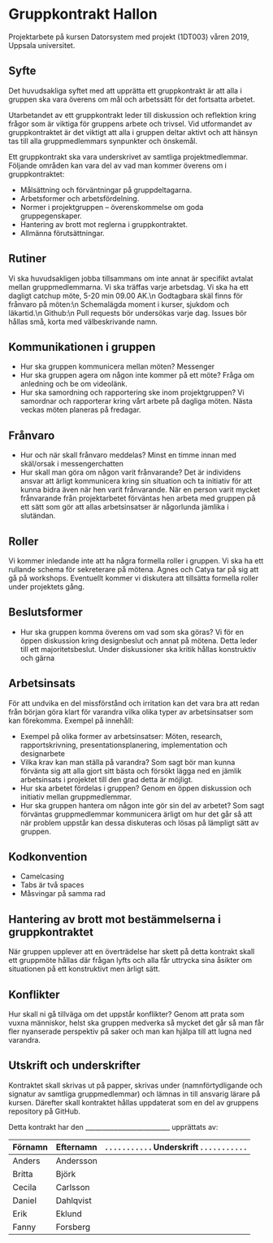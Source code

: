 # Gruppkontrakt Hallon

Projektarbete på kursen Datorsystem med projekt (1DT003)
våren 2019, Uppsala universitet.

## Syfte

Det huvudsakliga syftet med att upprätta ett gruppkontrakt är att alla i gruppen
ska vara överens om mål och arbetssätt för det fortsatta arbetet.

Utarbetandet av ett gruppkontrakt leder till diskussion och reflektion kring
frågor som är viktiga för gruppens arbete och trivsel. Vid utformandet av
gruppkontraktet är det viktigt att alla i gruppen deltar aktivt och att hänsyn
tas till alla gruppmedlemmars synpunkter och önskemål.

Ett gruppkontrakt ska vara underskrivet av samtliga projektmedlemmar. Följande
områden kan vara del av vad man kommer överens om i gruppkontraktet:

- Målsättning och förväntningar på gruppdeltagarna.
- Arbetsformer och arbetsfördelning.
- Normer i projektgruppen – överenskommelse om goda gruppegenskaper.
- Hantering av brott mot reglerna i gruppkontraktet.
- Allmänna förutsättningar.

## Rutiner

  Vi ska huvudsakligen jobba tillsammans om inte annat är specifikt avtalat mellan gruppmedlemmarna.
  Vi ska träffas varje arbetsdag.
  Vi ska ha ett dagligt catchup möte, 5-20 min 09.00 AK.\n
  Godtagbara skäl finns för frånvaro på möten:\n Schemalägda moment i kurser, sjukdom och läkartid.\n
  Github:\n
  Pull requests bör undersökas varje dag. Issues bör hållas små, korta med välbeskrivande namn.
## Kommunikationen i gruppen

- Hur ska gruppen kommunicera mellan möten?
  Messenger
- Hur ska gruppen agera om någon inte kommer på ett möte?
  Fråga om anledning och be om videolänk.  
- Hur ska samordning och rapportering ske inom projektgruppen?
  Vi samordnar och rapporterar kring vårt arbete på dagliga möten. Nästa veckas möten planeras på fredagar.
## Frånvaro

- Hur och när skall frånvaro meddelas?
  Minst en timme innan med skäl/orsak i messengerchatten
- Hur skall man göra om någon varit frånvarande?
  Det är individens ansvar att ärligt kommunicera kring sin situation och ta initiativ för att kunna bidra även när hen varit frånvarande.
  När en person varit mycket frånvarande från projektarbetet förväntas hen arbeta med gruppen på ett sätt som gör att allas arbetsinsatser är någorlunda jämlika i slutändan.

## Roller

  Vi kommer inledande inte att ha några formella roller i gruppen. Vi ska ha ett rullande schema för sekreterare på mötena. Agnes och Catya tar på sig att gå på workshops. Eventuellt kommer vi diskutera att tillsätta formella roller under projektets gång.

## Beslutsformer

- Hur ska gruppen komma överens om vad som ska göras?
  Vi för en öppen diskussion kring designbeslut och annat på mötena. Detta leder till ett majoritetsbeslut. Under diskussioner ska kritik hållas konstruktiv och gärna

## Arbetsinsats

För att undvika en del missförstånd och irritation kan det vara bra att redan
från början göra klart för varandra vilka olika typer av arbetsinsatser som kan
förekomma. Exempel på innehåll:

- Exempel på olika former av arbetsinsatser:
  Möten, research, rapportskrivning, presentationsplanering, implementation och designarbete
- Vilka krav kan man ställa på varandra?
  Som sagt bör man kunna förvänta sig att alla gjort sitt bästa och försökt lägga ned en jämlik arbetsinsats i projektet till den grad detta är möjligt.
- Hur ska arbetet fördelas i gruppen?
  Genom en öppen diskussion och initiativ mellan gruppmedlemmar.  
- Hur ska gruppen hantera om någon inte gör sin del av arbetet?
  Som sagt förväntas gruppmedlemmar kommunicera ärligt om hur det går så att när problem uppstår kan dessa diskuteras och lösas på lämpligt sätt av gruppen.
  
## Kodkonvention

- Camelcasing
- Tabs är två spaces
- Måsvingar på samma rad

## Hantering av brott mot bestämmelserna i gruppkontraktet

När gruppen upplever att en överträdelse har skett på detta kontrakt skall ett gruppmöte hållas där frågan lyfts och alla får uttrycka sina åsikter om situationen på ett konstruktivt men ärligt sätt.

## Konflikter

Hur skall ni gå tillväga om det uppstår konflikter?
Genom att prata som vuxna människor, helst ska gruppen medverka så mycket det går så man får fler nyanserade perspektiv på saker och man kan hjälpa till att lugna ned varandra.

## Utskrift och underskrifter

Kontraktet skall skrivas ut på papper, skrivas under (namnförtydligande och
signatur av samtliga gruppmedlemmar) och lämnas in till ansvarig lärare på
kursen. Därefter skall kontraktet hållas uppdaterat som en del av gruppens
repository på GitHub.

Detta kontrakt har den __________________________ upprättats av:


Förnamn | Efternamn | . . . . . . . . . . . Underskrift . . . . . . . . . . .
--------|-----------|------------
Anders  | Andersson |
Britta  | Björk     |
Cecila  | Carlsson  |
Daniel  | Dahlqvist |
Erik    | Eklund    |
Fanny   | Forsberg  |
